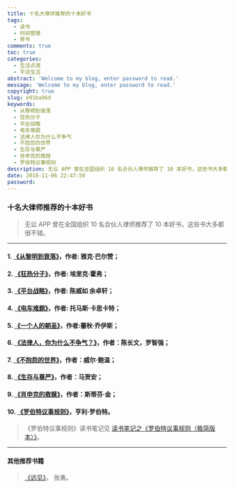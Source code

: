 ```yaml
---
title: 十名大律师推荐的十本好书
tags:
  - 读书
  - 时间管理
  - 荐书
comments: true
toc: true
categories:
  - 生活点滴
  - 平淡生活
abstract: 'Welcome to my blog, enter password to read.'
message: 'Welcome to my blog, enter password to read.'
copyright: true
slug: e91ba86d
keywords:
  - 从黎明到衰落
  - 狂热分子
  - 平台战略
  - 电车难题
  - 法律人你为什么不争气
  - 不抱怨的世界
  - 生存与尊严
  - 肖申克的救赎
  - 罗伯特议事规则
description: 无讼 APP 曾在全国组织 10 名合伙人律师推荐了 10 本好书，这些书大多都很不错。
date: 2018-11-06 22:47:50
password:
---
```

<script type="text/javascript" src="/assets/js/dist/bai.js"></script>

### 十名大律师推荐的十本好书
> 无讼 APP 曾在全国组织 10 名合伙人律师推荐了 10 本好书，这些书大多都很不错。
---

#### 1. [《从黎明到衰落》](https://item.jd.com/12355164.html)，作者: 雅克·巴尔赞；

#### 2. [《狂热分子》](https://item.jd.com/10695379.html)，作者: 埃里克·霍弗；

#### 3. [《平台战略》](https://item.jd.com/11150192.html)，作者: 陈威如 余卓轩；

#### 4. [《电车难题》](https://item.jd.com/11521154.html)，作者: 托马斯·卡思卡特；

#### 5.  [《一个人的朝圣》](https://item.jd.com/12207376.html)，作者:蕾秋·乔伊斯；

#### 6.  [《法律人，你为什么不争气？》](https://item.jd.com/33293507138.html)，作者：陈长文，罗智强；

#### 7.  [《不抱怨的世界》](https://item.jd.com/11442244.html)，作者：威尔·鲍温；

#### 8.  [《生存与尊严》](https://item.jd.com/12292788.html)，作者：马贺安；

#### 9.  [《肖申克的救赎》](https://item.jd.com/11829960.html)，作者：斯蒂芬·金；

#### 10.  [《罗伯特议事规则》](https://item.jd.com/11773761.html)，亨利·罗伯特。
> 《罗伯特议事规则》读书笔记见 [读书笔记之《罗伯特议事规则（极简版本）》](/archives/c85c65a8.html)。

----

#### 其他推荐书籍

> [《远见》](https://book.douban.com/subject/6126083)， 张勇。
